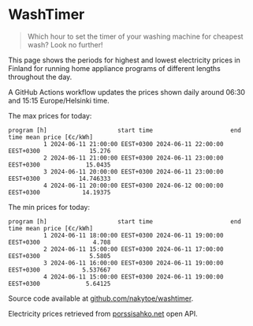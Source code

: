 
# WashTimer

> Which hour to set the timer of your washing machine for cheapest wash? Look no further!

This page shows the periods for highest and lowest electricity prices in Finland 
for running home appliance programs of different lengths throughout the day. 

A GitHub Actions workflow updates the prices shown daily around 06:30 and 15:15 Europe/Helsinki time.

The max prices for today:

	program [h]                    start time                      end time mean price [€c/kWh]
	          1 2024-06-11 21:00:00 EEST+0300 2024-06-11 22:00:00 EEST+0300              15.276
	          2 2024-06-11 21:00:00 EEST+0300 2024-06-11 23:00:00 EEST+0300             15.0435
	          3 2024-06-11 20:00:00 EEST+0300 2024-06-11 23:00:00 EEST+0300           14.746333
	          4 2024-06-11 20:00:00 EEST+0300 2024-06-12 00:00:00 EEST+0300            14.19375

The min prices for today:

	program [h]                    start time                      end time mean price [€c/kWh]
	          1 2024-06-11 18:00:00 EEST+0300 2024-06-11 19:00:00 EEST+0300               4.708
	          2 2024-06-11 15:00:00 EEST+0300 2024-06-11 17:00:00 EEST+0300              5.5805
	          3 2024-06-11 16:00:00 EEST+0300 2024-06-11 19:00:00 EEST+0300            5.537667
	          4 2024-06-11 15:00:00 EEST+0300 2024-06-11 19:00:00 EEST+0300             5.64125


Source code available at [github.com/nakytoe/washtimer](https://github.com/nakytoe/washtimer).

Electricity prices retrieved from [porssisahko.net](https://porssisahko.net/api) open API.
